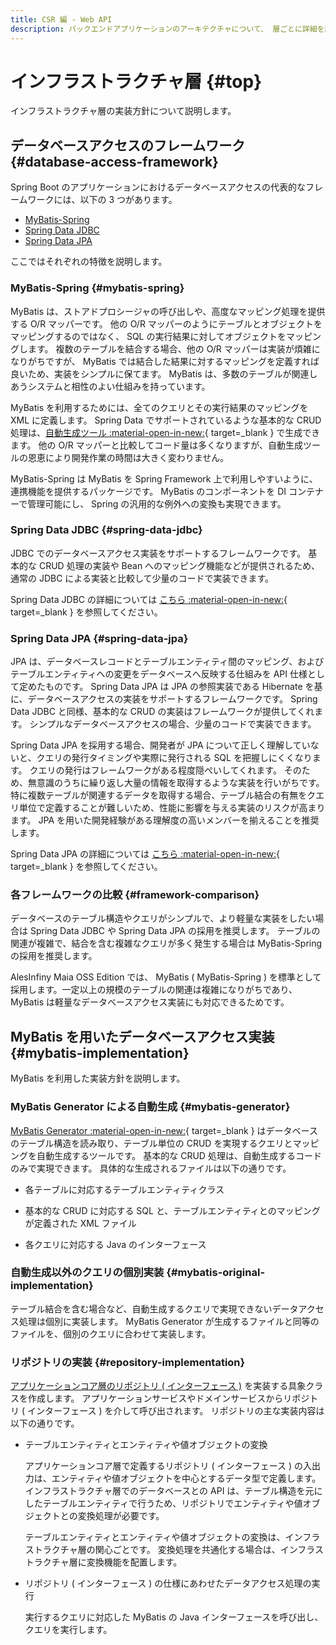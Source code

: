 ```yaml
---
title: CSR 編 - Web API
description: バックエンドアプリケーションのアーキテクチャについて、 層ごとに詳細を説明します。
---
```


# インフラストラクチャ層 {#top}

インフラストラクチャ層の実装方針について説明します。

## データベースアクセスのフレームワーク {#database-access-framework}

Spring Boot のアプリケーションにおけるデータベースアクセスの代表的なフレームワークには、以下の 3 つがあります。

- [MyBatis-Spring](#mybatis-spring)
- [Spring Data JDBC](#spring-data-jdbc)
- [Spring Data JPA](#spring-data-jpa)

ここではそれぞれの特徴を説明します。

### MyBatis-Spring {#mybatis-spring}

MyBatis は、ストアドプロシージャの呼び出しや、高度なマッピング処理を提供する O/R マッパーです。
他の O/R マッパーのようにテーブルとオブジェクトをマッピングするのではなく、 SQL の実行結果に対してオブジェクトをマッピングします。
複数のテーブルを結合する場合、他の O/R マッパーは実装が煩雑になりがちですが、 MyBatis では結合した結果に対するマッピングを定義すれば良いため、実装をシンプルに保てます。
MyBatis は、多数のテーブルが関連しあうシステムと相性のよい仕組みを持っています。

MyBatis を利用するためには、全てのクエリとその実行結果のマッピングを XML に定義します。
Spring Data でサポートされているような基本的な CRUD 処理は、[自動生成ツール :material-open-in-new:](https://mybatis.org/generator/){ target=_blank } で生成できます。
他の O/R マッパーと比較してコード量は多くなりますが、自動生成ツールの恩恵により開発作業の時間は大きく変わりません。

MyBatis-Spring は MyBatis を Spring Framework 上で利用しやすいように、連携機能を提供するパッケージです。
MyBatis のコンポーネントを DI コンテナーで管理可能にし、 Spring の汎用的な例外への変換も実現できます。

### Spring Data JDBC {#spring-data-jdbc}

JDBC でのデータベースアクセス実装をサポートするフレームワークです。
基本的な CRUD 処理の実装や Bean へのマッピング機能などが提供されるため、通常の JDBC による実装と比較して少量のコードで実装できます。

Spring Data JDBC の詳細については [こちら :material-open-in-new:](https://spring.pleiades.io/projects/spring-data-jdbc){ target=_blank } を参照してください。

### Spring Data JPA {#spring-data-jpa}

JPA は、データベースレコードとテーブルエンティティ間のマッピング、およびテーブルエンティティへの変更をデータベースへ反映する仕組みを API 仕様として定めたものです。
Spring Data JPA は JPA の参照実装である Hibernate を基に、データベースアクセスの実装をサポートするフレームワークです。
Spring Data JDBC と同様、基本的な CRUD の実装はフレームワークが提供してくれます。
シンプルなデータベースアクセスの場合、少量のコードで実装できます。

Spring Data JPA を採用する場合、開発者が JPA について正しく理解していないと、クエリの発行タイミングや実際に発行される SQL を把握しにくくなります。
クエリの発行はフレームワークがある程度隠ぺいしてくれます。
そのため、無意識のうちに繰り返し大量の情報を取得するような実装を行いがちです。
特に複数テーブルが関連するデータを取得する場合、テーブル結合の有無をクエリ単位で定義することが難しいため、性能に影響を与える実装のリスクが高まります。
JPA を用いた開発経験がある理解度の高いメンバーを揃えることを推奨します。

Spring Data JPA の詳細については [こちら :material-open-in-new:](https://spring.pleiades.io/projects/spring-data-jpa){ target=_blank } を参照してください。

### 各フレームワークの比較 {#framework-comparison}

データベースのテーブル構造やクエリがシンプルで、より軽量な実装をしたい場合は Spring Data JDBC や Spring Data JPA の採用を推奨します。
テーブルの関連が複雑で、結合を含む複雑なクエリが多く発生する場合は MyBatis-Spring の採用を推奨します。

AlesInfiny Maia OSS Edition では、 MyBatis ( MyBatis-Spring ) を標準として採用します。一定以上の規模のテーブルの関連は複雑になりがちであり、 MyBatis は軽量なデータベースアクセス実装にも対応できるためです。

## MyBatis を用いたデータベースアクセス実装 {#mybatis-implementation}

MyBatis を利用した実装方針を説明します。

### MyBatis Generator による自動生成 {#mybatis-generator}

[MyBatis Generator :material-open-in-new:](https://mybatis.org/generator/){ target=_blank } はデータベースのテーブル構造を読み取り、テーブル単位の CRUD を実現するクエリとマッピングを自動生成するツールです。
基本的な CRUD 処理は、自動生成するコードのみで実現できます。
具体的な生成されるファイルは以下の通りです。

- 各テーブルに対応するテーブルエンティティクラス

- 基本的な CRUD に対応する SQL と、テーブルエンティティとのマッピングが定義された XML ファイル

- 各クエリに対応する Java のインターフェース

### 自動生成以外のクエリの個別実装 {#mybatis-original-implementation}

テーブル結合を含む場合など、自動生成するクエリで実現できないデータアクセス処理は個別に実装します。
MyBatis Generator が生成するファイルと同等のファイルを、個別のクエリに合わせて実装します。

### リポジトリの実装 {#repository-implementation}

[アプリケーションコア層のリポジトリ ( インターフェース )](../csr-architecture-overview.md#application-core) を実装する具象クラスを作成します。
アプリケーションサービスやドメインサービスからリポジトリ ( インターフェース ) を介して呼び出されます。
リポジトリの主な実装内容は以下の通りです。

- テーブルエンティティとエンティティや値オブジェクトの変換

    アプリケーションコア層で定義するリポジトリ ( インターフェース ) の入出力は、エンティティや値オブジェクトを中心とするデータ型で定義します。
    インフラストラクチャ層でのデータベースとの API は、テーブル構造を元にしたテーブルエンティティで行うため、リポジトリでエンティティや値オブジェクトとの変換処理が必要です。

    テーブルエンティティとエンティティや値オブジェクトの変換は、インフラストラクチャ層の関心ごとです。
    変換処理を共通化する場合は、インフラストラクチャ層に変換機能を配置します。

- リポジトリ ( インターフェース ) の仕様にあわせたデータアクセス処理の実行

    実行するクエリに対応した MyBatis の Java インターフェースを呼び出し、クエリを実行します。
